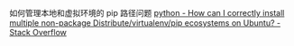 如何管理本地和虚拟环境的 pip 路径问题
[python - How can I correctly install multiple non-package Distribute/virtualenv/pip ecosystems on Ubuntu? - Stack Overflow](https://stackoverflow.com/questions/6812207/how-can-i-correctly-install-multiple-non-package-distribute-virtualenv-pip-ecosy)
